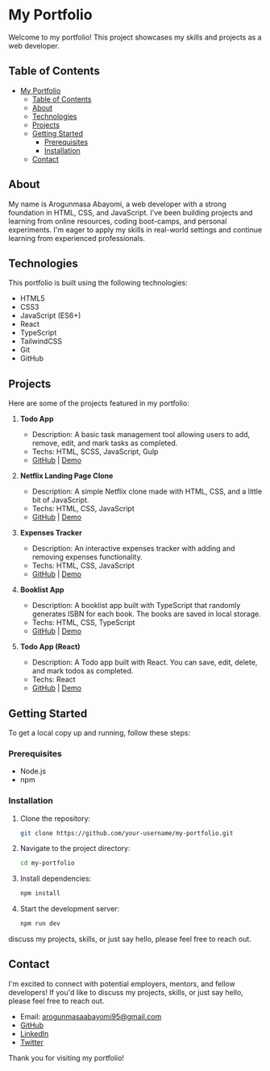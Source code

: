 # My Portfolio

Welcome to my portfolio! This project showcases my skills and projects as a web developer.

## Table of Contents

- [My Portfolio](#my-portfolio)
  - [Table of Contents](#table-of-contents)
  - [About](#about)
  - [Technologies](#technologies)
  - [Projects](#projects)
  - [Getting Started](#getting-started)
    - [Prerequisites](#prerequisites)
    - [Installation](#installation)
  - [Contact](#contact)

## About

My name is Arogunmasa Abayomi, a web developer with a strong foundation in HTML, CSS, and JavaScript. I've been building projects and learning from online resources, coding boot-camps, and personal experiments. I'm eager to apply my skills in real-world settings and continue learning from experienced professionals.

## Technologies

This portfolio is built using the following technologies:

- HTML5
- CSS3
- JavaScript (ES6+)
- React
- TypeScript
- TailwindCSS
- Git
- GitHub

## Projects

Here are some of the projects featured in my portfolio:

1. **Todo App**

   - Description: A basic task management tool allowing users to add, remove, edit, and mark tasks as completed.
   - Techs: HTML, SCSS, JavaScript, Gulp
   - [GitHub](https://github.com/ifeola/To-do-v2) | [Demo](https://abayome-todo.netlify.app/)

2. **Netflix Landing Page Clone**

   - Description: A simple Netflix clone made with HTML, CSS, and a little bit of JavaScript.
   - Techs: HTML, CSS, JavaScript
   - [GitHub](https://github.com/ifeola/youflix) | [Demo](https://abayome-youflix.netlify.app/)

3. **Expenses Tracker**

   - Description: An interactive expenses tracker with adding and removing expenses functionality.
   - Techs: HTML, CSS, JavaScript
   - [GitHub](https://github.com/ifeola/expenses-tracker) | [Demo](https://abayome-tracker.netlify.app/)

4. **Booklist App**

   - Description: A booklist app built with TypeScript that randomly generates ISBN for each book. The books are saved in local storage.
   - Techs: HTML, CSS, TypeScript
   - [GitHub](https://github.com/ifeola/booklist-typescript) | [Demo](https://booklist-abayome.netlify.app/)

5. **Todo App (React)**
   - Description: A Todo app built with React. You can save, edit, delete, and mark todos as completed.
   - Techs: React
   - [GitHub](https://github.com/ifeola/todo-react-app) | [Demo](https://booklist-abayome.netlify.app/)

## Getting Started

To get a local copy up and running, follow these steps:

### Prerequisites

- Node.js
- npm

### Installation

1. Clone the repository:

   ```sh
   git clone https://github.com/your-username/my-portfolio.git

   ```

2. Navigate to the project directory:

   ```sh
   cd my-portfolio
   ```

3. Install dependencies:

   ```sh
   npm install
   ```

4. Start the development server:
   ```sh
   npm run dev
   ```

discuss my projects, skills, or just say hello, please feel free to reach out.

## Contact

I'm excited to connect with potential employers, mentors, and fellow developers! If you'd like to discuss my projects, skills, or just say hello, please feel free to reach out.

- Email: arogunmasaabayomi95@gmail.com
- [GitHub](https://github.com/ifeola)
- [LinkedIn](https://www.linkedin.com/in/abayomi-arogunmasa-75254a134/)
- [Twitter](https://x.com/abayomi_codes)

Thank you for visiting my portfolio!
